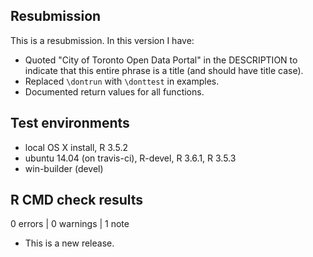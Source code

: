 ## Resubmission

This is a resubmission. In this version I have:

* Quoted "City of Toronto Open Data Portal" in the DESCRIPTION to indicate that
  this entire phrase is a title (and should have title case).
* Replaced `\dontrun` with `\donttest` in examples.
* Documented return values for all functions.

## Test environments
* local OS X install, R 3.5.2
* ubuntu 14.04 (on travis-ci), R-devel, R 3.6.1, R 3.5.3
* win-builder (devel)

## R CMD check results

0 errors | 0 warnings | 1 note

* This is a new release.
